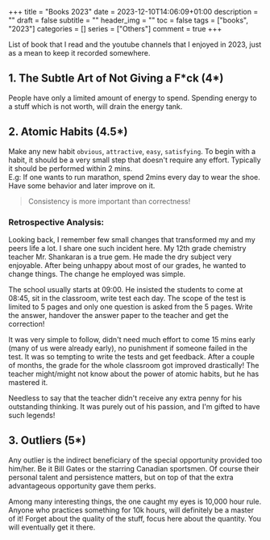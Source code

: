+++
title = "Books 2023"
date = 2023-12-10T14:06:09+01:00
description = ""
draft = false
subtitle = ""
header_img = ""
toc = false
tags = ["books", "2023"]
categories = []
series = ["Others"]
comment = true
+++

List of book that I read and the youtube channels that I enjoyed in 2023, just as a mean to keep it recorded somewhere.  

## 1. The Subtle Art of Not Giving a F\*ck (4\*)
People have only a limited amount of energy to spend. Spending energy to a stuff which is not worth, will drain the energy tank.  

## 2. Atomic Habits (4.5\*)
Make any new habit `obvious`, `attractive`, `easy`, `satisfying`. To begin with a habit, it should be a very small step that doesn't require any effort. 
Typically it should be performed within 2 mins.  
E.g: If one wants to run marathon, spend 2mins every day to wear the shoe. Have some behavior and later improve on it.
> Consistency is more important than correctness!
### Retrospective Analysis:
Looking back, I remember few small changes that transformed my and my peers life a lot. I share one such incident here. 
My 12th grade chemistry teacher Mr. Shankaran is a true gem. 
He made the dry subject very enjoyable. After being unhappy about most of our grades, he wanted to change things. 
The change he employed was simple.  

The school usually starts at 09:00. He insisted the students to come at 08:45, sit in the classroom, write test each day. 
The scope of the test is limited to 5 pages and only one question is asked from the 5 pages. 
Write the answer, handover the answer paper to the teacher and get the correction!  

It was very simple to follow, didn't need much effort to come 15 mins early (many of us were already early), no punishment if someone failed in the test. 
It was so tempting to write the tests and get feedback. 
After a couple of months, the grade for the whole classroom got improved drastically! 
The teacher might/might not know about the power of atomic habits, but he has mastered it.  

Needless to say that the teacher didn't receive any extra penny for his outstanding thinking. 
It was purely out of his passion, and I'm gifted to have such legends!  

## 3. Outliers (5\*)
Any outlier is the indirect beneficiary of the special opportunity provided too him/her. 
Be it Bill Gates or the starring Canadian sportsmen. 
Of course their personal talent and persistence matters, but on top of that the extra advantageous opportunity gave them perks.  

Among many interesting things, the one caught my eyes is 10,000 hour rule. 
Anyone who practices something for 10k hours, will definitely be a master of it! 
Forget about the quality of the stuff, focus here about the quantity. You will eventually get it there.  

